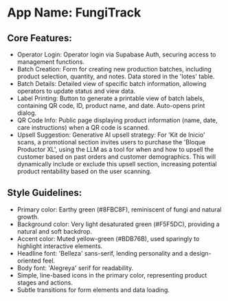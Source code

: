# **App Name**: FungiTrack

## Core Features:

- Operator Login: Operator login via Supabase Auth, securing access to management functions.
- Batch Creation: Form for creating new production batches, including product selection, quantity, and notes. Data stored in the 'lotes' table.
- Batch Details: Detailed view of specific batch information, allowing operators to update status and view data.
- Label Printing: Button to generate a printable view of batch labels, containing QR code, ID, product name, and date. Auto-opens print dialog.
- QR Code Info: Public page displaying product information (name, date, care instructions) when a QR code is scanned.
- Upsell Suggestion: Generative AI upsell strategy: For 'Kit de Inicio' scans, a promotional section invites users to purchase the 'Bloque Productor XL', using the LLM as a tool for when and how to upsell the customer based on past orders and customer demographics. This will dynamically include or exclude this upsell section, increasing potential product rentability based on the user scanning.

## Style Guidelines:

- Primary color: Earthy green (#8FBC8F), reminiscent of fungi and natural growth.
- Background color: Very light desaturated green (#F5F5DC), providing a natural and soft backdrop.
- Accent color: Muted yellow-green (#BDB76B), used sparingly to highlight interactive elements.
- Headline font: 'Belleza' sans-serif, lending personality and a design-oriented feel.
- Body font: 'Alegreya' serif for readability.
- Simple, line-based icons in the primary color, representing product stages and actions.
- Subtle transitions for form elements and data loading.